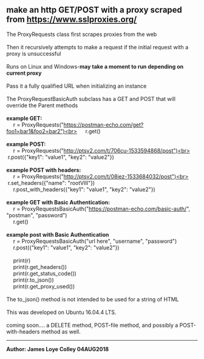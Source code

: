 ## make an http GET/POST with a proxy scraped from https://www.sslproxies.org/
The ProxyRequests class first scrapes proxies from the web
<br><br>
Then it recursively attempts to make a request if the initial request with a proxy is unsuccessful
<br><br>
Runs on Linux and Windows-<b>may take a moment to run depending on current proxy</b>
<br><br>
Pass it a fully qualified URL when initializing an instance
<br><br>
The ProxyRequestBasicAuth subclass has a GET and POST that will override the Parent methods
<br><br>
<b>example GET:</b><br>
&emsp;&nbsp;r = ProxyRequests("https://postman-echo.com/get?foo1=bar1&foo2=bar2")<br>
&emsp;&nbsp;r.get()<br><br>
<b>example POST:</b><br>
&emsp;&nbsp;r = ProxyRequests("http://ptsv2.com/t/706cu-1533594868/post")<br>
&emsp;&nbsp;r.post({"key1": "value1", "key2": "value2"})<br><br>
<b>example POST with headers:</b><br>
&emsp;&nbsp;r = ProxyRequests("http://ptsv2.com/t/08iez-1533684032/post")<br>
&emsp;&nbsp;r.set_headers({"name": "rootVIII"})<br>
&emsp;&nbsp;r.post_with_headers({"key1": "value1", "key2": "value2"})<br><br>
<b>example GET with Basic Authentication:</b><br>
&emsp;&nbsp;r = ProxyRequestsBasicAuth("https://postman-echo.com/basic-auth/", "postman", "password")<br>
&emsp;&nbsp;r.get()<br><br>
<b>example post with Basic Authentication</b><br>
&emsp;&nbsp;r = ProxyRequestsBasicAuth("url here", "username", "password")<br>
&emsp;&nbsp;r.post({"key1": "value1", "key2": "value2"})<br><br>
&emsp;&nbsp;print(r)<br>
&emsp;&nbsp;print(r.get_headers())<br>
&emsp;&nbsp;print(r.get_status_code())<br>
&emsp;&nbsp;print(r.to_json())<br>
&emsp;&nbsp;print(r.get_proxy_used())
<br><br>
The to_json() method is not intended to be used for a string of HTML<br><br>
This was developed on Ubuntu 16.04.4 LTS.
<br><br>
coming soon.... a DELETE method, POST-file method, and possibly a POST-with-headers method as well.
<hr>
<b>Author: James Loye Colley  04AUG2018</b>
